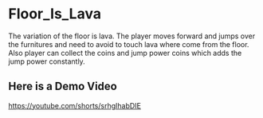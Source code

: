 # Floor_Is_Lava
 The variation of the floor is lava. The player moves forward and jumps over the furnitures and need to avoid to touch lava where come from the floor. Also player can collect the coins and jump power coins which adds the jump power constantly.
## Here is a Demo Video
https://youtube.com/shorts/srhgIhabDIE

